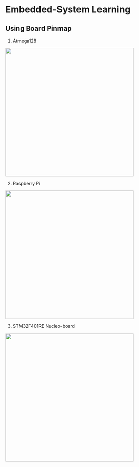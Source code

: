 # Embedded-System Learning
  
## Using Board Pinmap
1. Atmega128  
<img src="https://user-images.githubusercontent.com/52377778/86985352-0899ae80-c1cc-11ea-8159-56aa19196f73.png" width="400" height="400" />  
  
2. Raspberry Pi  
<img src="https://user-images.githubusercontent.com/52377778/86985239-c6706d00-c1cb-11ea-81e6-5a52bf7e535a.png" width="400" height="400" />  
  
3. STM32F401RE Nucleo-board  
<img src="https://user-images.githubusercontent.com/52377778/86985336-ffa8dd00-c1cb-11ea-9c03-5237308db9cc.png" width="400" height="400" />  
  



